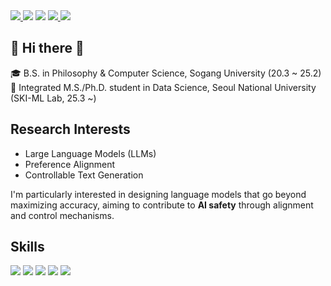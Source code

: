 <a href="https://www.linkedin.com/in/changhee333/" target="_blank">
  <img src="https://img.shields.io/badge/LinkedIn-0A66C2?style=flat-square&logo=LinkedIn&logoColor=white"/>
</a>
<img src="https://img.shields.io/badge/42Seoul-000000?style=flat-square&logo=42&logoColor=white"/></a> 
<img src="https://img.shields.io/badge/changhee1016@naver.com-EA4335?style=flat-square&logo=Gmail&logoColor=white"/></a> 
<a href="https://ccho.tistory.com/" target="_blank">
  <img src="https://img.shields.io/badge/BLOG-000000?style=flat-square&logo=Tistory&logoColor=white"/>
</a> 
<a href="https://blog.naver.com/changhee1016/" target="_blank">
  <img src="https://img.shields.io/badge/BLOG-03C75A?style=flat-square&logo=Naver&logoColor=white"/>
</a>  

## 👋 Hi there 👋

🎓 B.S. in Philosophy & Computer Science, Sogang University (20.3 ~ 25.2)  
🔬 Integrated M.S./Ph.D. student in Data Science, Seoul National University (SKI-ML Lab, 25.3 ~)

## Research Interests

- Large Language Models (LLMs)  
- Preference Alignment  
- Controllable Text Generation 

I'm particularly interested in designing language models that go beyond maximizing accuracy, aiming to contribute to **AI safety** through alignment and control mechanisms.

## Skills
<img src="https://img.shields.io/badge/C-A8B9CC?style=flat-square&logo=C&logoColor=white"/> 
<img src="https://img.shields.io/badge/C++-00599C?style=flat-square&logo=C%2B%2B&logoColor=white"/> 
<img src="https://img.shields.io/badge/Python-3776AB?style=flat-square&logo=Python&logoColor=white"/> 
<img src="https://img.shields.io/badge/Linux-FCC624?style=flat-square&logo=Linux&logoColor=white"/> 
<img src="https://img.shields.io/badge/Numpy-013243?style=flat-square&logo=Numpy&logoColor=white"/>

